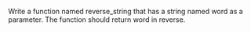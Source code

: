 Write a function named reverse_string that has a string named word as a parameter. The function should return word in reverse.